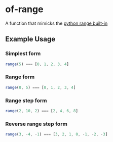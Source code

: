 # of-range

A function that mimicks the [python range built-in](https://docs.python.org/3/library/stdtypes.html?highlight=range#range)

## Example Usage

### Simplest form

```typescript
range(5) === [0, 1, 2, 3, 4]
```

### Range form

```typescript
range(0, 5) === [0, 1, 2, 3, 4]
```

### Range step form

```typescript
range(2, 10, 2) === [2, 4, 6, 8]
```

### Reverse range step form

```typescript
range(3, -4, -1) === [3, 2, 1, 0, -1, -2, -3]
```
